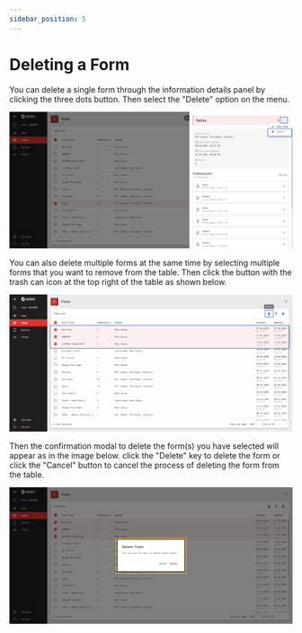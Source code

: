 ```yaml
---
sidebar_position: 5
---
```


# Deleting a Form

You can delete a single form through the information details panel by clicking the three dots button. Then select the "Delete" option on the menu.

![](/img/screenshots/website-application-usage/forms/deleting-a-form/deleting-a-form-1.png)

You can also delete multiple forms at the same time by selecting multiple forms that you want to remove from the table. Then click the button with the trash can icon at the top right of the table as shown below.

![](/img/screenshots/website-application-usage/forms/deleting-a-form/deleting-a-form-2.png)

Then the confirmation modal to delete the form(s) you have selected will appear as in the image below. click the "Delete" key to delete the form or click the "Cancel" button to cancel the process of deleting the form from the table.

![](/img/screenshots/website-application-usage/forms/deleting-a-form/deleting-a-form-3.png)